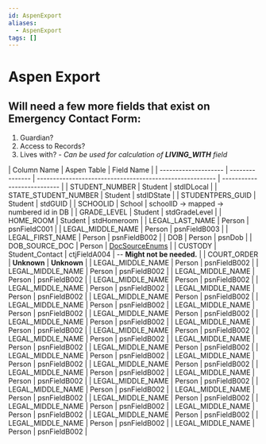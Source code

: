 ```yaml
---
id: AspenExport
aliases:
  - AspenExport
tags: []
---
```


# Aspen Export

## Will need a few more fields that exist on Emergency Contact Form:

1. Guardian?
2. Access to Records?
3. Lives with? - _Can be used for calculation of **LIVING_WITH** field_

| Column Name          | Aspen Table     | Field Name                                               |
| -------------------- | --------------- | -------------------------------------------------------- | --------------------------- |
| STUDENT_NUMBER       | Student         | stdIDLocal                                               |
| STATE_STUDENT_NUMBER | Student         | stdIDState                                               |
| STUDENTPERS_GUID     | Student         | stdGUID                                                  |
| SCHOOLID             | School          | schoolID -> mapped -> numbered id in DB                  |
| GRADE_LEVEL          | Student         | stdGradeLevel                                            |
| HOME_ROOM            | Student         | stdHomeroom                                              |
| LEGAL_LAST_NAME      | Person          | psnFieldC001                                             |
| LEGAL_MIDDLE_NAME    | Person          | psnFieldB003                                             |
| LEGAL_FIRST_NAME     | Person          | psnFieldB002                                             |
| DOB                  | Person          | psnDob                                                   |
| DOB_SOURCE_DOC       | Person          | [DocSourceEnums](eStudentVerification/DOB_SOURCE_DOC.md) |
| CUSTODY              | Student_Contact | ctjFieldA004                                             | -- **Might not be needed.** |
| COURT_ORDER          | **Unknown**     | **Unknown**                                              |
| LEGAL_MIDDLE_NAME    | Person          | psnFieldB002                                             |
| LEGAL_MIDDLE_NAME    | Person          | psnFieldB002                                             |
| LEGAL_MIDDLE_NAME    | Person          | psnFieldB002                                             |
| LEGAL_MIDDLE_NAME    | Person          | psnFieldB002                                             |
| LEGAL_MIDDLE_NAME    | Person          | psnFieldB002                                             |
| LEGAL_MIDDLE_NAME    | Person          | psnFieldB002                                             |
| LEGAL_MIDDLE_NAME    | Person          | psnFieldB002                                             |
| LEGAL_MIDDLE_NAME    | Person          | psnFieldB002                                             |
| LEGAL_MIDDLE_NAME    | Person          | psnFieldB002                                             |
| LEGAL_MIDDLE_NAME    | Person          | psnFieldB002                                             |
| LEGAL_MIDDLE_NAME    | Person          | psnFieldB002                                             |
| LEGAL_MIDDLE_NAME    | Person          | psnFieldB002                                             |
| LEGAL_MIDDLE_NAME    | Person          | psnFieldB002                                             |
| LEGAL_MIDDLE_NAME    | Person          | psnFieldB002                                             |
| LEGAL_MIDDLE_NAME    | Person          | psnFieldB002                                             |
| LEGAL_MIDDLE_NAME    | Person          | psnFieldB002                                             |
| LEGAL_MIDDLE_NAME    | Person          | psnFieldB002                                             |
| LEGAL_MIDDLE_NAME    | Person          | psnFieldB002                                             |
| LEGAL_MIDDLE_NAME    | Person          | psnFieldB002                                             |
| LEGAL_MIDDLE_NAME    | Person          | psnFieldB002                                             |
| LEGAL_MIDDLE_NAME    | Person          | psnFieldB002                                             |
| LEGAL_MIDDLE_NAME    | Person          | psnFieldB002                                             |
| LEGAL_MIDDLE_NAME    | Person          | psnFieldB002                                             |
| LEGAL_MIDDLE_NAME    | Person          | psnFieldB002                                             |
| LEGAL_MIDDLE_NAME    | Person          | psnFieldB002                                             |
| LEGAL_MIDDLE_NAME    | Person          | psnFieldB002                                             |
| LEGAL_MIDDLE_NAME    | Person          | psnFieldB002                                             |
| LEGAL_MIDDLE_NAME    | Person          | psnFieldB002                                             |
| LEGAL_MIDDLE_NAME    | Person          | psnFieldB002                                             |
| LEGAL_MIDDLE_NAME    | Person          | psnFieldB002                                             |
